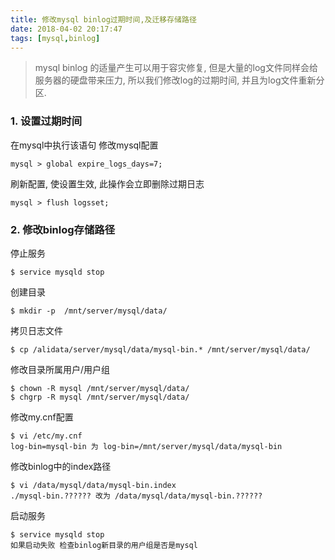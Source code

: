 ```yaml
---
title: 修改mysql binlog过期时间,及迁移存储路径
date: 2018-04-02 20:17:47
tags: [mysql,binlog]
---
```

>mysql binlog 的适量产生可以用于容灾修复, 但是大量的log文件同样会给服务器的硬盘带来压力, 所以我们修改log的过期时间, 并且为log文件重新分区.

### 1. 设置过期时间

在mysql中执行该语句 修改mysql配置 

```base
mysql > global expire_logs_days=7;

```
刷新配置, 使设置生效, 此操作会立即删除过期日志
```base
mysql > flush logsset;

```

### 2. 修改binlog存储路径

停止服务
```base
$ service mysqld stop
```
创建目录
```base
$ mkdir -p  /mnt/server/mysql/data/
```
拷贝日志文件
```base
$ cp /alidata/server/mysql/data/mysql-bin.* /mnt/server/mysql/data/
```
修改目录所属用户/用户组
```base
$ chown -R mysql /mnt/server/mysql/data/
$ chgrp -R mysql /mnt/server/mysql/data/
```
修改my.cnf配置
```base
$ vi /etc/my.cnf
log-bin=mysql-bin 为 log-bin=/mnt/server/mysql/data/mysql-bin
```
修改binlog中的index路径
```base
$ vi /data/mysql/data/mysql-bin.index
./mysql-bin.?????? 改为 /data/mysql/data/mysql-bin.??????
```
启动服务
```base
$ service mysqld stop
如果启动失败 检查binlog新目录的用户组是否是mysql
```



